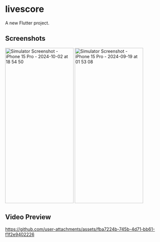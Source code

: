 # livescore

A new Flutter project.

## Screenshots

<img src="https://github.com/user-attachments/assets/2ea54a0b-aa64-4702-8c4a-d6be2f922392" alt="Simulator Screenshot - iPhone 15 Pro - 2024-10-02 at 18 54 50" width="220" height="500">

<img src="https://github.com/user-attachments/assets/de1e2542-0bda-442e-97fa-cb32702a686c" alt="Simulator Screenshot - iPhone 15 Pro - 2024-09-19 at 01 53 08" width="220" height="500">

## Video Preview


https://github.com/user-attachments/assets/fba7224b-745b-4d71-bb61-f1f2e9402226

